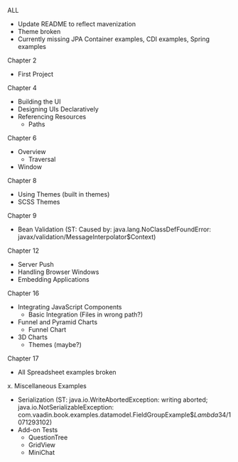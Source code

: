 ALL
* Update README to reflect mavenization
* Theme broken
* Currently missing JPA Container examples, CDI examples, Spring examples

Chapter 2
* First Project

Chapter 4
* Building the UI
* Designing UIs Declaratively
* Referencing Resources
	- Paths

Chapter 6
* Overview
	- Traversal
* Window
	
Chapter 8
* Using Themes (built in themes)
* SCSS Themes

Chapter 9
* Bean Validation (ST: Caused by: java.lang.NoClassDefFoundError: javax/validation/MessageInterpolator$Context)

Chapter 12
* Server Push
* Handling Browser Windows
* Embedding Applications

Chapter 16
* Integrating JavaScript Components
	- Basic Integration (Files in wrong path?)
* Funnel and Pyramid Charts
	- Funnel Chart
* 3D Charts
	- Themes (maybe?)

Chapter 17
* All Spreadsheet examples broken

x. Miscellaneous Examples
* Serialization (ST: java.io.WriteAbortedException: writing aborted; java.io.NotSerializableException: com.vaadin.book.examples.datamodel.FieldGroupExample$$Lambda$34/1071293102)
* Add-on Tests
	- QuestionTree
	- GridView
	- MiniChat

